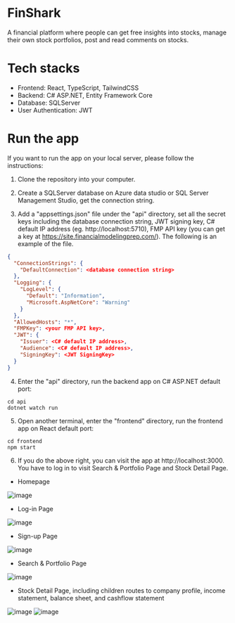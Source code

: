 # FinShark
A financial platform where people can get free insights into stocks, manage their own stock portfolios, post and read comments on stocks. 

# Tech stacks
  * Frontend: React, TypeScript, TailwindCSS
  * Backend: C# ASP.NET, Entity Framework Core
  * Database: SQLServer
  * User Authentication: JWT

# Run the app

If you want to run the app on your local server, please follow the instructions:

1) Clone the repository into your computer.
   
2) Create a SQLServer database on Azure data studio or SQL Server Management Studio, get the connection string.
   
3) Add a "appsettings.json" file under the "api" directory, set all the secret keys including the database connection string, JWT signing key, C# default IP address (eg. http://localhost:5710), FMP API key (you can get a key at https://site.financialmodelingprep.com/). The following is an example of the file.
```json
{
  "ConnectionStrings": {
    "DefaultConnection": <database connection string>
  },
  "Logging": {
    "LogLevel": {
      "Default": "Information",
      "Microsoft.AspNetCore": "Warning"
    }
  },
  "AllowedHosts": "*",
  "FMPKey": <your FMP API key>,
  "JWT": {
    "Issuer": <C# default IP address>,
    "Audience": <C# default IP address>,
    "SigningKey": <JWT SigningKey>
  }
}
```

4) Enter the "api" directory, run the backend app on C# ASP.NET default port:
```unit
cd api
dotnet watch run
```

5) Open another terminal, enter the "frontend" directory, run the frontend app on React default port:
```unit
cd frontend
npm start
```

6) If you do the above right, you can visit the app at http://localhost:3000. You have to log in to visit Search & Portfolio Page and Stock Detail Page.

* Homepage
  
![image](https://github.com/YaruZeng/FinShark/assets/91594306/7e4b62ac-cac0-4da5-a3c3-9462b5255a88)

* Log-in Page
  
![image](https://github.com/YaruZeng/FinShark/assets/91594306/9a828d9c-0a2a-4820-8e57-6ccb22a7b98b)

* Sign-up Page
  
![image](https://github.com/YaruZeng/FinShark/assets/91594306/6a753ad0-0f23-483b-9327-fd497c928af8)

* Search & Portfolio Page
  
![image](https://github.com/YaruZeng/FinShark/assets/91594306/937062fc-e736-49c0-8ed1-cbe619f91af5)

* Stock Detail Page, including children routes to company profile, income statement, balance sheet, and cashflow statement
  
![image](https://github.com/YaruZeng/FinShark/assets/91594306/a92e8bcd-b64a-4811-a5fe-e391e22528a7)
![image](https://github.com/YaruZeng/FinShark/assets/91594306/5f4b7b46-1791-49a7-a130-c278727519df)

